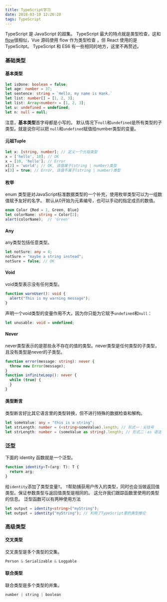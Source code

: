 ```yaml
---
title: TypeScript学习
date: 2018-03-10 12:26:20
tags: TypeScript
---
```

TypeScript 是 JavaScript 的超集。
TypeScript 最大的特点就是类型检查，这和[flow](https://flow.org/en/)很相似，Vue 源码使用 flow 作为类型检查 ，但 React 使用的是 TypeScitpt。
TypeScript 和 ES6 有一些相同的地方，这里不再赘述。

### 基础类型
#### 基本类型
```typescript
let isDone: boolean = false;
let age: number = 37;
let sentence: string = `Hello, my name is Hank.`
let list: number[] = [1, 2, 3];
let list: Array<number> = [1, 2, 3];
let u: undefined = undefined;
let n: null = null;
```
注意，**基本类型**首字母都是小写的。
默认情况下`null`和`undefined`是所有类型的子类型。就是说你可以把 `null`和`undefined`赋值给number类型的变量。

#### 元祖Tuple
```typescript
let x: [string, number]; // 定义一个元祖类型
x = ['hello', 10]; // OK
x = [10, 'hello']; // Error
x[2] = 'world'; // OK, 该值属于(string | number)类型
x[3] = true; // Error, 该值不属于(string | number)类型
```

#### 枚举
enum 类型是对JavaScript标准数据类型的一个补充，使用枚举类型可以为一组数值赋予友好的名字。
默认从0开始为元素编号，也可以手动的指定成员的数值。
```typescript
enum Color {Red = 1, Green, Blue}
let colorName: string = Color[2];
alert(colorName);  // 'Green'
```

<!-- more -->
#### Any
any类型包括任意类型。
```typescript
let notSure: any = 4;
notSure = "maybe a string instead";
notSure = false; // OK
```

#### Void
void类型表示没有任何类型。
```typescript
function warnUser(): void {
  alert("This is my warning message");
}
```
声明一个void类型的变量作用不大，因为你只能为它赋予`undefined`和`null`：
```typescript
let unusable: void = undefined;
```
#### Never
never类型表示的是那些永不存在的值的类型。never类型是任何类型的子类型，且没有类型是never的子类型。
```typescript
function error(message: string): never {
  throw new Error(message);
}
function infiniteLoop(): never {
  while (true) {
  }
}
```

#### 类型断言
类型断言好比其它语言里的类型转换，但不进行特殊的数据检查和解构。
```typescript
let someValue: any = "this is a string";
let strLength: number = (<string>someValue).length; // 形式一：尖括号
let strLength: number = (someValue as string).length; // 形式二：as 语法
```

### 泛型
下面的 identity 函数就是一个泛型。
```typescript
function identity<T>(arg: T): T {
  return arg;
}
```
给`identity`添加了类型变量`T`。 `T`帮助捕获用户传入的类型，同时也会当做返回值类型。保证参数类型与返回值类型是相同的。 这允许我们跟踪函数里使用的类型的信息。
泛型函数可以有两种使用方法
```typescript
let output = identity<string>("myString");
let output = identity("myString"); // 利用了TypeScript里的类型推论
```

### 高级类型
#### 交叉类型
交叉类型是多个类型的交集。
```typescript
Person & Serializable & Loggable
```
#### 联合类型
联合类型是多个类型的并集。 
```typescript
number | string | boolean
```